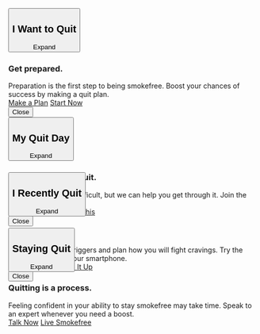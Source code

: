 <div class="sf-homepage-4boxes">
    <div class="view-content">
        <div class="waypoint">
            <div class="sf_homepage_4boxes__wrapper hp-button open">
                <button onclick="toggleBoxOne()" class="btn btn-primary open" id="btn__I-Want-to-Quit" type="button">
                    <div class="text-wrapper">
                        <h2>
                            <div class="field-content">
                                I Want to Quit
                            </div>
                        </h2>
                    </div>
                    <div class="expand-box">
                        <span class="sr-only">Expand</span>
                    </div>
                </button>
                <div class="collapse in" id="expanded_btn__I-Want-to-Quit">
                    <div class="content-wrapper">
                        <div class="text-wrapper">
                            <h3>Get prepared.</h3>
                        </div>
                        <div class="description">
                            <div>
                                Preparation is the first step to being smokefree. Boost your chances of success by making a quit plan.
                            </div>
                        </div>
                    </div>
                    <div class="buttons">
                        <a class="btn-new btn-default-new btn-fullwidth" href="/build-your-quit-plan">Make a Plan</a>
                        <a class="btn-new btn-default-new btn-fullwidth" href="/quit-smoking/pick-your-path/i-want-to-quit">Start Now</a>
                    </div>
                </div>
                    <button class="collapse-box"><span class="sr-only">Close</span></button>
                </div>
            </div>
        </div>
        <div class="waypoint">
            <div class="sf_homepage_4boxes__wrapper hp-button">
                <button onclick="toggleBoxTwo()" class="btn btn-primary collapsed" id="btn__My-Quit-Day" type="button">
                    <div class="text-wrapper">
                        <h2>
                            <div class="field-content">
                                My Quit Day
                            </div>
                        </h2>
                    </div>
                    <div class="expand-box">
                        <span class="sr-only">Expand</span>
                    </div>
                </button>
                <div class="collapse" style="height: 0px;" id="expanded_btn__My-Quit-Day">
                    <div class="content-wrapper">
                        <div class="text-wrapper">
                            <div class="field-content">
                                <h3>
                                    It's a great day to quit.
                                </h3>
                            </div>
                            <div class="description">
                                <div>
                                    The first day can be difficult, but we can help you get through it. Join the SmokfreeTXT program.
                                </div>
                            </div>
                        </div>
                        <div class="buttons">
                              <a class="btn-new btn-default-new btn-fullwidth" href="tools-tips/text-programs/quit-for-good/smokefreetxt">Sign-up Now</a> <a class="btn-new btn-default-new btn-fullwidth" href="/quit-smoking/pick-your-path/my-quit-day">You Got This</a>
                        </div>
                    </div>
                    <button class="collapse-box"><span class="sr-only">Close</span></button>
                </div>
            </div>
        </div>
        <div class="waypoint">
            <div class="sf_homepage_4boxes__wrapper hp-button">
                <button onclick="toggleBoxThree()" class="btn btn-primary collapsed" id="btn__Newly-Quit" type="button">
                    <div class="text-wrapper">
                        <h2>
                            <div class="field-content">
                                I Recently Quit
                            </div>
                        </h2>
                    </div>
                    <div class="expand-box">
                        <span class="sr-only">Expand</span>
                    </div>
                </button>
                <div class="collapse" style="height:0px;" id="expanded_btn__Newly-Quit">
                    <div class="content-wrapper">
                        <div class="text-wrapper">
                            <div class="field-content">
                                <h3>Stick with it.</h3>
                            <div class="description">
                                <div>
                                    Watch out for your triggers and plan how you will fight cravings. Try the quitSTART app on your smartphone.
                                </div>
                            </div>
                        </div>
                        <div class="buttons">
                              <a class="btn-new btn-default-new btn-fullwidth" href="/tools-tips/apps/quitstart">Download App</a> <a class="btn-new btn-default-new btn-fullwidth" href="/quit-smoking/pick-your-path/i-recently-quit">Keep It Up</a>
                        </div>
                    </div>
                    <button class="collapse-box"><span class="sr-only">Close</span></button>
                </div>
            </div>
        </div>
        <div class="waypoint">
            <div class="sf_homepage_4boxes__wrapper hp-button">
                <button onclick="toggleBoxFour()" class="btn btn-primary collapsed" id="btn__Staying-Quit" type="button">
                    <div class="text-wrapper">
                        <h2>
                            <div class="field-content">
                                Staying Quit
                            </div>
                        </h2>
                    </div>
                    <div class="expand-box">
                        <span class="sr-only">Expand</span>
                    </div>
                </button>
                <div class="collapse" style="height:0px;" id="expanded_btn__Staying-Quit">
                    <div class="content-wrapper">
                        <div class="text-wrapper">
                            <div class="field-content">
                                <h3>Quitting is a process.</h3>
                            </div>
                            <div class="description">
                                <div>
                                    Feeling confident in your ability to stay smokefree may take time. Speak to an expert whenever you need a boost.
                                </div>
                            </div>
                        </div>
                        <div class="buttons">
                              <a class="btn-new btn-default-new btn-fullwidth" href="/tools-tips/get-extra-help/speak-to-an-expert">Talk Now</a> <a class="btn-new btn-default-new btn-fullwidth" href="/quit-smoking/pick-your-path/staying-quit">Live Smokefree</a>
                        </div>
                    </div>
                </div>
            </div>
        </div>
    </div>
</div>